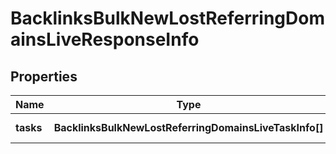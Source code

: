 # BacklinksBulkNewLostReferringDomainsLiveResponseInfo

## Properties

| Name | Type | Description | Notes |
|------------ | ------------- | ------------- | -------------|
**tasks** | **BacklinksBulkNewLostReferringDomainsLiveTaskInfo[]** | array of tasks |[optional]|